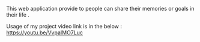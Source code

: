 This web application provide to people can share their memories or goals in their life . 

Usage of my project video link is in the below :
https://youtu.be/VvpaIMO7Luc
